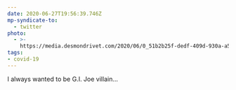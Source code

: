 ```yaml
---
date: 2020-06-27T19:56:39.746Z
mp-syndicate-to:
  - twitter
photo:
  - >-
    https://media.desmondrivet.com/2020/06/0_51b2b25f-dedf-409d-930a-a5a269ee92c3.jpg
tags:
- covid-19
---
```


I always wanted to be G.I. Joe villain...
